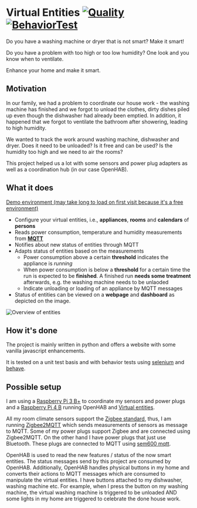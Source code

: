 # Virtual Entities [![Quality](https://github.com/steineggerroland/VirtualEntities/actions/workflows/quality.yml/badge.svg)](https://github.com/steineggerroland/VirtualEntities/actions/workflows/quality.yml) [![BehaviorTest](https://github.com/steineggerroland/VirtualEntities/actions/workflows/behavior_test.yml/badge.svg)](https://github.com/steineggerroland/VirtualEntities/actions/workflows/behavior_test.yml)

Do you have a washing machine or dryer that is not smart? Make it smart!

Do you have a problem with too high or too low humidity? One look and you know when to ventilate.

Enhance your home and make it smart. 

## Motivation

In our family, we had a problem to coordinate our house work - the washing machine has finished and we forgot to unload the clothes, dirty dishes piled up even though the dishwasher had already been emptied.
In addition, it happened that we forgot to ventilate the bathroom after showering, leading to high humidity.

We wanted to track the work around washing machine, dishwasher and dryer.
Does it need to be unloaded? Is it free and can be used?
Is the humidity too high and we need to air the rooms?

This project helped us a lot with some sensors and power plug adapters as well as a coordination hub (in our case OpenHAB).

## What it does

[Demo environment (may take long to load on first visit because it's a free environment)](https://virtualentities.onrender.com)

* Configure your virtual entities, i.e., **appliances**, **rooms** and **calendars** of **persons**
* Reads power consumption, temperature and humidity measurements from [**MQTT**](https://en.wikipedia.org/wiki/MQTT)
* Notifies about new status of entities through MQTT
* Adapts status of entities based on the measurements
  * Power consumption above a certain **threshold** indicates the appliance is _running_
  * When power consumption is below a **threshold** for a certain time the run is expected to be **finished**. A finished run **needs some treatment** afterwards, e.g. the washing machine needs to be unlaoded
  * Indicate unloading or loading of an appliance by MQTT messages
* Status of entities can be viewed on a **webpage** and **dashboard** as depicted on the image.

![Overview of entities](https://github.com/steineggerroland/VirtualEntities/assets/4447371/89b26b16-99e8-447c-b563-1cf939b3b05a)

## How it's done

The project is mainly written in python and offers a website with some vanilla javascript enhancements.

It is tested on a unit test basis and with behavior tests using [selenium](https://github.com/SeleniumHQ/selenium) and [behave](https://github.com/behave/behave).

## Possible setup

I am using a [Raspberry Pi 3 B+](https://www.raspberrypi.com/products/raspberry-pi-3-model-b-plus/) to coordinate my sensors and power plugs and a [Raspberry Pi 4 B](https://www.raspberrypi.com/products/raspberry-pi-4-model-b/) running OpenHAB and [Virtual entities](#).

All my room climate sensors support the [Zigbee standard](https://en.wikipedia.org/wiki/Zigbee), thus, I am running [Zigbee2MQTT](https://github.com/Koenkk/zigbee2mqtt) which sends measurements of sensors as message to MQTT.
Some of my power plugs support Zigbee and are connected using Zigbee2MQTT. On the other hand I have power plugs that just use Bluetooth. These plugs are connected to MQTT using [sem600 mqtt](https://github.com/steineggerroland/sem6000-mqtt).

OpenHAB is used to read the new features / status of the now smart entities. The status messages send by this project are consumed by OpenHAB.
Additionally, OpenHAB handles physical buttons in my home and converts their actions to MQTT messages which are consumed to manipulate the virtual entities. I have buttons attached to my dishwasher, washing machine etc.
For example, when I press the button on my washing machine, the virtual washing machine is triggered to be unloaded AND some lights in my home are triggered to celebrate the done house work.

